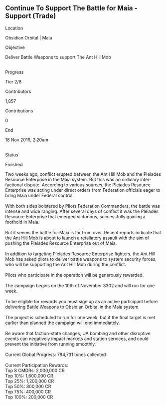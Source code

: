 ## Continue To Support The Battle for Maia - Support (Trade)

Location

Obsidian Orbital \| Maia

Objective

Deliver Battle Weapons to support The Ant Hill Mob

\
Progress

Tier 2/8

Contributors

1,857

Contributions

0

End

18 Nov 2016, 2:20am

\
Status

Finished

Two weeks ago, conflict erupted between the Ant Hill Mob and the
Pleiades Resource Enterprise in the Maia system. But this was no
ordinary inter-factional dispute. According to various sources, the
Pleiades Resource Enterprise was acting under direct orders from
Federation officials eager to bring Maia under Federal control.\
\
With both sides bolstered by Pilots Federation Commanders, the battle
was intense and wide ranging. After several days of conflict it was the
Pleiades Resource Enterprise that emerged victorious, successfully
gaining a foothold in Maia.\
\
But it seems the battle for Maia is far from over. Recent reports
indicate that the Ant Hill Mob is about to launch a retaliatory assault
with the aim of pushing the Pleiades Resource Enterprise out of Maia.\
\
In addition to targeting Pleiades Resource Enterprise fighters, the Ant
Hill Mob has asked pilots to deliver battle weapons to system security
forces, who will be supporting the Ant Hill Mob during the conflict.\
\
Pilots who participate in the operation will be generously rewarded.\
\
The campaign begins on the 10th of November 3302 and will run for one
week.\
\
To be eligible for rewards you must sign up as an active participant
before delivering Battle Weapons to Obsidian Orbital in the Maia
system.\
\
The project is scheduled to run for one week, but if the final target is
met earlier than planned the campaign will end immediately.\
\
Be aware that faction-state changes, UA bombing and other disruptive
events can negatively impact markets and station services, and could
prevent the initiative from running smoothly.\
\
Current Global Progress: 784,731 tones collected\
\
Current Participation Rewards:\
Top 8 CMDRs: 2,000,000 CR\
Top 10%: 1,600,000 CR\
Top 25%: 1,200,000 CR\
Top 50%: 800,000 CR\
Top 75%: 400,000 CR\
Top 100%: 200,000 CR
